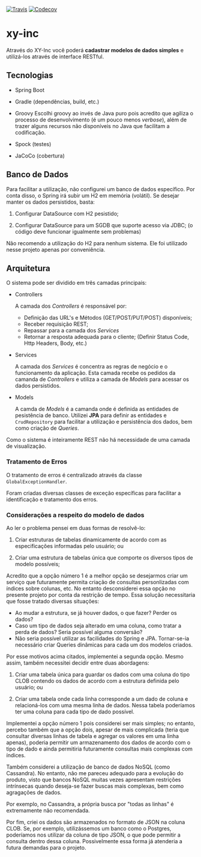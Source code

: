 [![Travis](https://img.shields.io/travis/rtpaulino/xy-inc.svg)](https://travis-ci.org/rtpaulino/xy-inc) [![Codecov](https://img.shields.io/codecov/c/github/rtpaulino/xy-inc.svg)](https://codecov.io/gh/rtpaulino/xy-inc)

# xy-inc

Através do XY-Inc você poderá **cadastrar modelos de dados simples** e
utilizá-los através de interface RESTful.

## Tecnologias

- Spring Boot

- Gradle (dependências, build, etc.)

- Groovy
  Escolhi groovy ao invés de Java puro pois acredito que agiliza o processo de desenvolvimento (é um pouco menos *verbose*),
  além de trazer alguns recursos não disponíveis no Java que facilitam a codificação.

- Spock (testes)

- JaCoCo (cobertura)

## Banco de Dados

Para facilitar a utilização, não configurei um banco de dados específico. Por conta disso, o Spring irá subir um H2
em memória (volátil). Se desejar manter os dados persistidos, basta:

1. Configurar DataSource com H2 pesistido;

2. Configurar DataSource para um SGDB que suporte acesso via JDBC; (o código deve funcionar igualmente sem problemas)

Não recomendo a utilização do H2 para nenhum sistema. Ele foi utilizado nesse projeto apenas por conveniência.

## Arquitetura

O sistema pode ser dividido em três camadas principais:

- Controllers

    A camada dos *Controllers* é responsável por:
    - Definição das URL's e Métodos (GET/POST/PUT/POST) disponíveis;
    - Receber requisição REST;
    - Repassar para a camada dos *Services*
    - Retornar a resposta adequada para o cliente; (Definir Status Code, Http Headers, Body, etc.)

- Services

    A camada dos *Services* é concentra as regras de negócio e o funcionamento da aplicação.
    Esta camada recebe os pedidos da camanda de *Controllers* e utiliza a camada de *Models*
    para acessar os dados persistidos.

- Models

    A camda de *Models* é a camanda onde é definida as entidades de pesistência de banco. Utilizei **JPA**
    para definir as entidades e `CrudRepository` para facilitar a utilização e persistência dos dados,
    bem como criação de *Queries*.

Como o sistema é inteiramente REST não há necessidade de uma camada de visualização.

### Tratamento de Erros

O tratamento de erros é centralizado através da classe `GlobalExceptionHandler`.

Foram criadas diversas classes de exceção específicas para facilitar a identificação e tratamento
dos erros.

### Considerações a respeito do modelo de dados

Ao ler o problema pensei em duas formas de resolvê-lo:

1. Criar estruturas de tabelas dinamicamente de acordo com as especificações informadas pelo usuário; ou

2. Criar uma estrutura de tabelas única que comporte os diversos tipos de modelo possíveis;

Acredito que a opção número 1 é a melhor opção se desejarmos criar um serviço que futuramente permita
criação de consultas personlizadas com índices sobre colunas, etc. No entanto desconsiderei essa opção
no presente projeto por conta da restrição de tempo. Essa solução necessitaria que fosse tratado diversas
situações:
- Ao mudar a estrutura, se já houver dados, o que fazer? Perder os dados?
- Caso um tipo de dados seja alterado em uma coluna, como tratar a perda de dados? Seria possível alguma conversão?
- Não seria possível utilizar as facilidades do Spring e JPA. Tornar-se-ia necessário criar Queries dinâmicas
para cada um dos modelos criados.

Por esse motivos acima citados, implementei a segunda opção. Mesmo assim, também necessitei decidir
entre duas abordagens:

1. Criar uma tabela única para guardar os dados com uma coluna do tipo CLOB contendo os dados
de acordo com a estrutura definida pelo usuário; ou

2. Criar uma tabela onde cada linha corresponde a um dado de coluna e relacioná-los com uma mesma linha
de dados. Nessa tabela poderíamos ter uma coluna para cada tipo de dado possível.

Implementei a opção número 1 pois considerei ser mais simples; no entanto, percebo também que a opção
dois, apesar de mais complicada (teria que consultar diversas linhas de tabela e agregar os valores em uma
linha apenas), poderia permitir um armazenamento dos dados de acordo com o tipo de dado e ainda permitiria
futuramente consultas mais complexas com índices.

Também considerei a utilização de banco de dados NoSQL (como Cassandra). No entanto, não me pareceu
adequado para a evolução do produto, visto que bancos NoSQL muitas vezes apresentam restrições intrínsecas
quando deseja-se fazer buscas mais complexas, bem como agragações de dados.

Por exemplo, no Cassandra, a própria busca por "todas as linhas" é extremamente não recomendada.

Por fim, criei os dados são armazenados no formato de JSON na coluna CLOB. Se, por exemplo, utilizássemos
um banco como o Postgres, poderíamos nos utilizar da coluna de tipo JSON, o que pode permitir a consulta
dentro dessa coluna. Possivelmente essa forma já atenderia a futura demandas para o projeto.

